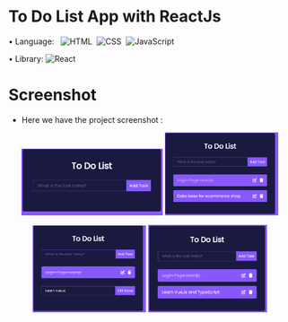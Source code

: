 # To Do List App with ReactJs

• Language: &nbsp;
![HTML](https://img.shields.io/badge/-HTML-FA8000?style=for-the-badge&logo=html5&logoColor=white)&nbsp;
![CSS](https://img.shields.io/badge/-CSS-097AFA?style=for-the-badge&logo=css3&logoColor=white")&nbsp;
![JavaScript](https://img.shields.io/badge/-JavaScript-F7DF1E?style=for-the-badge&logo=javascript&logoColor=white)&nbsp;

• Library:
![React](https://img.shields.io/badge/-React-45b8d8?style=for-the-badge&logo=react&logoColor=white)&nbsp;

# Screenshot

- Here we have the project screenshot :
<p align="center">
<p align="center">
<img src="./images/Screenshot 2023-07-25 101213.png" width=50% >
<img src="./images/Screenshot 2023-07-25 101159.png" width=40%>
</p>
<p align="center">
<img src="./images/Screenshot 2023-07-25 101109.png" width=40% >
<img src="./images/Screenshot 2023-07-25 101045.png" width=42%>
</p>
